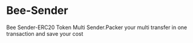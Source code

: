 # Bee-Sender
Bee Sender-ERC20 Token Multi Sender.Packer your multi transfer in one transaction and save your cost
